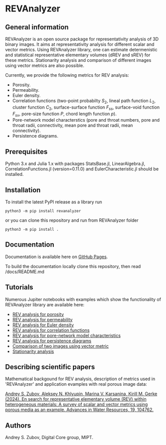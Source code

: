 # REVAnalyzer

## General information

REVAnalyzer is an open source package for representativity analysis of 3D binary images. It aims at representativity analysis for different scalar and vector metrics. Using REVAnalyzer library, one can estimate determenistic and statistical representative elementary volumes (dREV and sREV) for these metrics. Stationarity analysis and comparison of different images using vector metrics are also possible.

Currently, we provide the following metrics for REV analysis:
- Porosity.
- Permeability.
- Euler density.
- Correlation functions (two-point probabilty $S_2$, lineal path function $L_2$, cluster function $C_2$, surface-surface function $F_{ss}$, surface-void function  $F_{sv}$, pore-size function $P$,
chord length function $p$).
- Pore-network model characterstics (pore and throat numbers, pore and throat radii, connectivity, mean pore and throat radii, mean connectivity).
- Persistence diagrams.

## Prerequisites

Python 3.x and Julia 1.x with packages StatsBase.jl, LinearAlgebra.jl, CorrelationFunctions.jl (version=0.11.0)
and EulerCharacteristic.jl should be installed.

## Installation

To install the latest PyPI release as a library run

```
python3 -m pip install revanalyzer
```

or you can clone this repository and run from REVAnalyzer folder

```
python3 -m pip install .
```

## Documentation
	
Documentation is available here on
[GitHub Pages](https://fatimp.github.io/REVAnalyzer/index.html).

To build the documentation locally clone this repository, then read /docs/README.md

## Tutorials

Numerous Jupiter notebooks with examples which show the functionality of REVAnalyzer library are available here:
-  [REV analysis for porosity](https://github.com/fatimp/REVAnalyzer/blob/main/examples/REV_porosity.ipynb)
-  [REV analysis for permeability](https://github.com/fatimp/REVAnalyzer/blob/main/examples/REV_permeability.ipynb)
-  [REV analysis for Euler density](https://github.com/fatimp/REVAnalyzer/blob/main/examples/REV_Euler.ipynb)
-  [REV analysis for correlation functions](https://github.com/fatimp/REVAnalyzer/blob/main/examples/REV_CF.ipynb)
-  [REV analysis for pore-network model characteristics](https://github.com/fatimp/REVAnalyzer/blob/main/examples/REV_PNM_characteristics.ipynb)
-  [REV analysis for persistence diagrams](https://github.com/fatimp/REVAnalyzer/blob/main/examples/REV_PD.ipynb)
-  [Comparison of two images using vector metric](https://github.com/fatimp/REVAnalyzer/blob/main/examples/image_compare.ipynb)
-  [Stationarity analysis](https://github.com/fatimp/REVAnalyzer/blob/main/examples/stationarity_analysis.ipynb)

## Describing scientific papers

Mathematical backgound for REV analysis, description of metrics used in 'REVAnalyzer' and application evamples with real 
porous image data:

[Andrey S. Zubov, Aleksey N. Khlyupin, Marina V. Karsanina, Kirill M. Gerke (2024). En search for representative elementary volume (REV) within heterogeneous materials: A survey of scalar and vector metrics using porous media as an example. Advances in Water Resources, 19, 104762.](https://www.sciencedirect.com/science/article/abs/pii/S0309170824001490)

## Authors

Andrey S. Zubov, Digital Core group, MIPT.
